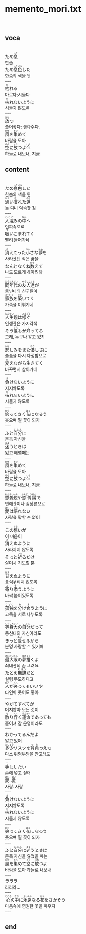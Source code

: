 <h1>memento_mori.txt</h1><br>
<h2>voca</h2><br>
ため<Ruby>息<rt>いき</rt></Ruby><br>
한숨<br>
ため<Ruby>息<rt>いき</rt></Ruby><Ruby>色<rt>いろ</rt></Ruby>した<br>
한숨의 색을 띈<br>
---<br>
<Ruby>枯<rt>か</rt></Ruby>れる<br>
마르다;시들다<br>
<Ruby>枯<rt>か</rt></Ruby>れないように<br>
시들지 않도록<br>
---<br>
<Ruby>放<rt>はな</rt></Ruby>つ<br>
풀어놓다; 놓아주다.<br>
<Ruby>風<rt>かぜ</rt></Ruby>を<Ruby>集<rt>あつ</rt></Ruby>めて<br>
바람을 모아<br>
<Ruby>空<rt>そら</rt></Ruby>に<Ruby>放<rt>はな</rt></Ruby>つよ<Ruby>今<rt>いま</rt></Ruby><br>
하늘로 내보내, 지금<br>
<h2>content</h2><br>
ため<Ruby>息<rt>いき</rt></Ruby><Ruby>色<rt>いろ</rt></Ruby>した<br>
한숨의 색을 띈<br>
<Ruby>通<rt>かよ</rt></Ruby>い<Ruby>慣<rt>な</rt></Ruby>れた<Ruby>道<rt>みち</rt></Ruby><br>
늘 다녀 익숙한 길<br>
---<br>
<Ruby>人混<rt>ひとご</rt></Ruby>みの<Ruby>中<rt>なか</rt></Ruby>へ<br>
인파속으로<br>
<Ruby>吸<rt>す</rt></Ruby>いこまれてく<br>
빨려 들어가네<br>
---<br>
<Ruby>消<rt>き</rt></Ruby>えてった<Ruby>小<rt>ちい</rt></Ruby>さな<Ruby>夢<rt>ゆめ</rt></Ruby>を<br>
사라졌던 작은 꿈을<br>
なんとなくね<Ruby>数<rt>かぞ</rt></Ruby>えて<br>
나도 모르게 헤아려봐<br>
---<br>
<Ruby>同年代<rt>どうねんだい</rt></Ruby>の<Ruby>友人<rt>ゆうじん</rt></Ruby><Ruby>達<rt>たち</rt></Ruby>が<br>
동년대의 친구들이<br>
<Ruby>家族<rt>かぞく</rt></Ruby>を<Ruby>築<rt>きず</rt></Ruby>いてく<br>
가족을 이뤄가네<br>
---<br>
<Ruby>人生<rt>じんせい</rt></Ruby>觀は<Ruby>様々<rt>さまざま</rt></Ruby><br>
인생관은 가지각색<br>
そう<Ruby>誰<rt>だれ</rt></Ruby>もが<Ruby>知<rt>し</rt></Ruby>ってる<br>
그래, 누구나 알고 있지<br>
---<br>
<Ruby>悲<rt>かな</rt></Ruby>しみをまた<Ruby>優<rt>やさ</rt></Ruby>しさに<br>
슬픔을 다시 다정함으로<br>
<Ruby>変<rt>か</rt></Ruby>えながら<Ruby>生<rt>い</rt></Ruby>きてく<br>
바꾸면서 살아가네<br>
---<br>
<Ruby>負<rt>ま</rt></Ruby>けないように<br>
지지않도록<br>
<Ruby>枯<rt>か</rt></Ruby>れないように<br>
시들지 않도록<br>
---<br>
<Ruby>笑<rt>わら</rt></Ruby>ってさく<Ruby>花<rt>はな</rt></Ruby>になろう<br>
웃으며 필 꽃이 되자<br>
---<br>
ふと<Ruby>自分<rt>じぶん</rt></Ruby>に<br>
문득 자신을<br>
<Ruby>迷<rt>まよ</rt></Ruby>うときは<br>
잃고 헤맬때는<br>
---<br>
<Ruby>風<rt>かぜ</rt></Ruby>を<Ruby>集<rt>あつ</rt></Ruby>めて<br>
바람을 모아<br>
<Ruby>空<rt>そら</rt></Ruby>に<Ruby>放<rt>はな</rt></Ruby>つよ<Ruby>今<rt>いま</rt></Ruby><br>
하늘로 내보내, 지금<br>
---<br>
<Ruby>恋愛<rt>れんあい</rt></Ruby><Ruby>観<rt>かん</rt></Ruby>や<Ruby>感情<rt>かんじょう</rt></Ruby><Ruby>論<rt>ろん</rt></Ruby>で<br>
연애관이나 감정론으로<br>
<Ruby>愛<rt>あい</rt></Ruby>は<Ruby>語<rt>かた</rt></Ruby>れない<br>
사랑을 말할 순 없어<br>
---<br>
この<Ruby>想<rt>おも</rt></Ruby>いが<br>
이 마음이<br>
<Ruby>消<rt>き</rt></Ruby>えぬように<br>
사라지지 않도록<br>
そっと<Ruby>祈<rt>いの</rt></Ruby>るだけ<br>
살며시 기도할 뿐<br>
---<br>
<Ruby>甘<rt>あま</rt></Ruby>えぬように<br>
응석부리지 않도록<br>
<Ruby>寄<rt>よ</rt></Ruby>り<Ruby>添<rt>そ</rt></Ruby>うように<br>
바싹 붙어있도록<br>
---<br>
<Ruby>孤独<rt>こどく</rt></Ruby>を<Ruby>分<rt>わ</rt></Ruby>け<Ruby>合<rt>あ</rt></Ruby>うように<br>
고독을 서로 나누도록<br>
---<br>
<Ruby>等身<rt>とうしん</rt></Ruby><Ruby>大<rt>だい</rt></Ruby>の<Ruby>自分<rt>じぶん</rt></Ruby>だって<br>
등신대의 자신이라도<br>
きっと<Ruby>愛<rt>あい</rt></Ruby>せるから<br>
분명 사랑할 수 있기에<br>
---<br>
<Ruby>最大限<rt>さいだいげん</rt></Ruby>の<Ruby>夢<rt>ゆめ</rt></Ruby><Ruby>描<rt>えが</rt></Ruby>くよ<br>
최대한의 꿈 그려요<br>
たとえ<Ruby>無謀<rt>むぼう</rt></Ruby>だと<br>
설령 무모하다고<br>
<Ruby>人<rt>ひと</rt></Ruby>が<Ruby>笑<rt>わら</rt></Ruby>ってもいいや<br>
타인이 웃어도 좋아<br>
---<br>
やがてすべてが<br>
머지않아 모든 것이<br>
<Ruby>散<rt>ち</rt></Ruby>り<Ruby>行<rt>い</rt></Ruby>く<Ruby>運命<rt>うんめい</rt></Ruby>であっても<br>
흩어져 갈 운명이라도<br>
---<br>
わかってるんだよ<br>
알고 있어<br>
<Ruby>多少<rt>たしょう</rt></Ruby>リスクを<Ruby>背負<rt>せお</rt></Ruby>っえも<br>
다소 위험부담을 안고라도<br>
---<br>
<Ruby>手<rt>て</rt></Ruby>にしたい<br>
손에 넣고 싶어<br>
<Ruby>愛<rt>あい</rt></Ruby>..<Ruby>愛<rt>あい</rt></Ruby><br>
사랑. 사랑<br>
---<br>
<Ruby>負<rt>ま</rt></Ruby>けないように<br>
지지않도록<br>
<Ruby>枯<rt>か</rt></Ruby>れないように<br>
시들지 않도록<br>
---<br>
<Ruby>笑<rt>わら</rt></Ruby>ってさく<Ruby>花<rt>はな</rt></Ruby>になろう<br>
웃으며 필 꽃이 되자<br>
---<br>
ふと<Ruby>自分<rt>じぶん</rt></Ruby>に<Ruby>迷<rt>まよ</rt></Ruby>うときは<br>
문득 자신을 잃었을 때는<br>
<Ruby>風<rt>かぜ</rt></Ruby>を<Ruby>集<rt>あつ</rt></Ruby>めて<Ruby>空<rt>そら</rt></Ruby>に<Ruby>放<rt>はな</rt></Ruby>つよ<br>
바람을 모아 하늘로 내보내<br>
---<br>
ラララ<br>
라라라...<br>
---<br>
<Ruby>心<rt>こころ</rt></Ruby>の<Ruby>中<rt>なか</rt></Ruby>に<Ruby>永遠<rt>えいえん</rt></Ruby>なる<Ruby>花<rt>はな</rt></Ruby>をさかそう<br>
마음속에 영원한 꽃을 피우자<br>
---<br>
<h2>end</h2><br>
